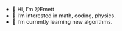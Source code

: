 - 👋 Hi, I’m @Emett
- 👀 I’m interested in math, coding, physics.
- 🌱 I’m currently learning new algorithms.

<!---
EmettGabrielH/EmettGabrielH is a ✨ special ✨ repository because its `README.md` (this file) appears on your GitHub profile.
You can click the Preview link to take a look at your changes.
--->

